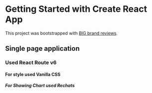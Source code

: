 # Getting Started with Create React App

This project was bootstrapped with [BIG brand reviews](https://github.com/facebook/create-react-app).

## Single page application

### Used React Route v6

#### For style used Vanilla CSS

##### For Showing Chart used Rechats